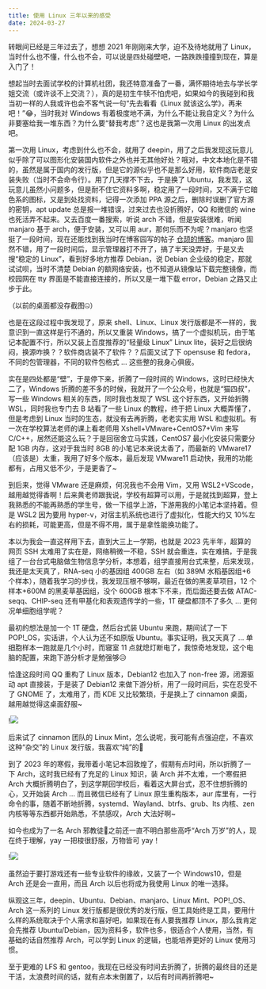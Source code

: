 ```yaml
---
title: 使用 Linux 三年以来的感受
date: 2024-03-27
---
```


转眼间已经是三年过去了，想想 2021 年刚刚来大学，迫不及待地就用了 Linux，当时什么也不懂，什么也不会，可以说是四处碰壁吧，一路跌跌撞撞到现在，算是入门了！

<!--more-->

想起当时去面试学校的计算机社团，我还特意准备了一番，满怀期待地去与学长学姐交流（或许谈不上交流？），真的是初生牛犊不怕虎吧，如果如今的我碰到和我当初一样的人我或许也会不客气说一句“先去看看《Linux 就该这么学》，再来吧！”😂，当时我对 Windows 有着极度地不满，为什么不能让我自定义？为什么非要塞给我一堆东西？为什么要“替我考虑”？这也是我第一次用 Linux 的出发点吧。

第一次用 Linux，考虑到什么也不会，就用了 deepin，用了之后我发现这玩意儿似乎除了可以图形化安装国内软件之外也并无其他好处？哦对，中文本地化是不错的，虽然是属于国内的发行版，但是它的源似乎也不是那么好用，软件商店老是安装失败（当时不会命令行）。用了几天撑不下去，于是换了 Ubuntu，我发现，这玩意儿虽然小问题多，但是耐不住它资料多啊，稳定用了一段时间，又不满于它暗色系的图标，又是到处找资料，记得一次添加 PPA 源之后，删除时误删了官方源的密钥，apt update 总是报一堆错误，过来过去也没折腾好，QQ 和微信的 wine 也死活弄不起来。又去百度一番搜索，听说 arch 不错，但是安装很难，听闻 manjaro 基于 arch，便于安装，又可以用 aur，那何乐而不为呢？manjaro 也坚挺了一段时间，现在还能找到我当时在博客园写的帖子 [仓颉的博客](https://www.cnblogs.com/skywalker-char)。manjaro 固然不错，用了一段时间后，显示管理器打不开了，搞了半天没弄好，于是又去搜“稳定的 Linux”，看到好多地方推荐 Debian，说 Debian 企业级的稳定，那就试试呗，当时不清楚 Debian 的额网络安装，也不知道从镜像站下载完整镜像，而校园网在 tty 界面是不能直接连接的，所以又是一堆下载 error，Debian 之路又止步于此。

（以前的桌面都没存截图🤐）

也是在这段过程中我发现了，原来 shell、Linux、Linux 发行版都是不一样的，我意识到一直这样是行不通的，所以又重装 Windows，搞了一个虚拟机玩，由于笔记本配置不行，所以又装上百度推荐的“轻量级 Linux” Linux lite，装好之后很纳闷，换源咋换？？软件商店装不了软件？？后面又试了下 opensuse 和 fedora，不同的包管理器，不同的软件包格式 ... 这些整的我身心俱疲。

实在是四处都是“壁”，于是停下来，折腾了一段时间的 Windows，这时已经快大二了，Windows 折腾的差不多的时候，我就开了一个公众号，也就是“猫四叔”，写一些 Windows 相关的东西，同时我也发现了 WSL 这个好东西，又开始折腾 WSL，同时我也专门去 B 站看了一些 Linux 的教程，终于把 Linux 大概弄懂了，但是考虑到 Linux 当时的生态，就没有去再折腾，老老实实用 WSL 和虚拟机。有一次在学校算法老师的课上看老师用 Xshell+VMware+CentOS7+Vim 来写 C/C++，居然还能这么玩？于是回宿舍立马实践，CentOS7 最小化安装只需要分配 1GB 内存，这对于我当时 8GB 的小笔记本来说太香了，而最新的 VMware17（应该是）太重，我用了好多个版本，最后发现 VMware11 启动快，我用的功能都有，占用又低不少，于是更香了~

到后来，觉得 VMware 还是麻烦，何况我也不会用 Vim，又用 WSL2+VScode，越用越觉得香啊！后来黄老师跟我说，学校有超算可以用，于是就找到超算，登上我熟悉的不能再熟悉的学生号，做一下组学上游，下游用我的小笔记本坚持着。但是 WSL2 因为要用 hyper-v，对宿主机系统也进行了虚拟化，性能大约又 10%左右的损耗，可能更高，但是不得不用，属于是拿性能换功能了。

本以为我会一直这样用下去，直到大三上一学期，也就是 2023 先半年，超算的网页 SSH 太难用了实在是，网络稍微一不稳，SSH 就会重连，实在难搞，于是我组了一台台式电脑做生物信息学分析，本想着，组学直接用台式来整，后来发现，我还是太天真了，RNA-seq 小的基因组 400GB 左右（如 389M 水稻基因组+6 个样本），随着我学习的步伐，我发现压根不够啊，最近在做的黑麦草项目，12 个样本+600M 的黑麦草基因组，没个 600GB 根本下不来，而后面还要去做 ATAC-seqq、CHIP-seq 还有甲基化和表观遗传学的一些，1T 硬盘都顶不了多久 ... 更何况单细胞组学呢？

最初的想法是加一个 1T 硬盘，然后台式装 Ubuntu 来跑，期间试了一下 POP!_OS，实话讲，个人认为还不如原版 Ubuntu。事实证明，我又天真了 ... 单细胞样本一跑就是几个小时，而寝室 11 点就熄灯断电了，我惊奇地发现，这个电脑的配置，来跑下游分析才是勉强够😥

恰逢这段时间 QQ 重构了 Linux 版本，Debian12 也加入了 non-free 源，闭源驱动 apt 直接装，于是装了 Debian12 来做下游分析，用了一段时间后，实在忍受不了 GNOME 了，太难用了，而 KDE 又比较繁琐，于是换上了 cinnamon 桌面，越用越觉得这桌面舒服~

!![](https://images.yuanj.top/202401021323392.png)

后来试了 cinnamon 团队的 Linux Mint，怎么说呢，我可能有点强迫症，不喜欢这种“杂交”的 Linux 发行版，我喜欢“纯”的🤔

到了 2023 年的寒假，我带着小笔记本回敦煌了，假期有点时间，所以折腾了一下 Arch，这时我已经有了充足的 Linux 知识，装 Arch 并不太难，一个寒假把 Arch 大概折腾明白了，到这学期回学校后，看着这大屏台式，忍不住想折腾的心，又开始装 Arch ... 而且微信已经有了 Linux 原生重构版本，aur 库里有，一行命令的事，随着不断地折腾，systemd、Wayland、btrfs、grub、lts 内核、zen 内核等等东西都开始熟悉，不禁感叹，Arch 大法好啊~

如今也成为了一名 Arch 邪教徒🤣之前还一直不明白那些高呼“Arch 万岁”的人，现在终于理解，yay 一把梭很舒服，万物皆可 yay！

!![](https://images.yuanj.top/202403201841486.png)

虽然迫于要打游戏还有一些专业软件的缘故，又装了一个 Windows10，但是 Arch 还是会一直用，而且 Arch 以后也将成为我使用 Linux 的唯一选择。

纵观这三年，deepin、Ubuntu、Debian、manjaro、Linux Mint、POP!_OS、Arch 这一系列的 Linux 发行版都是很优秀的发行版，但工具始终是工具，要用什么样的系统取决于个人需求和喜好吧，如果现在有人要我推荐 Linux，那么我肯定会先推荐 Ubuntu/Debian，因为资料多，软件也多，很适合个人使用，当然，有基础的话自然推荐 Arch，可以学到 Linux 的逻辑，也能培养更好的 Linux 使用习惯。

至于更难的 LFS 和 gentoo，我现在已经没有时间去折腾了，折腾的最终目的还是干活，太浪费时间的话，就有点本末倒置了，以后有时间再折腾吧~